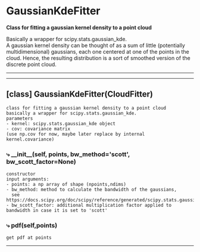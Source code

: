 # GaussianKdeFitter  
  
**Class for fitting a gaussian kernel density to a point cloud**

Basically a wrapper for scipy.stats.gaussian_kde.  
A gaussian kernel density can be thought of as a sum of little (potentially multidimensional) gaussians, each one centered at one of the points in the cloud. Hence, the resulting distribution is a sort of smoothed version of the discrete point cloud.
- - -
  
  
- - -
## [class] GaussianKdeFitter(CloudFitter)  
```text  
class for fitting a gaussian kernel density to a point cloud  
basically a wrapper for scipy.stats.gaussian_kde.  
parameters  
- kernel: scipy.stats.gaussian_kde object  
- cov: covariance matrix   
(use np.cov for now, maybe later replace by internal kernel.covariance)  
```  
### &#10551; \_\_init\_\_(self, points, bw\_method='scott', bw\_scott\_factor=None)  
```text  
constructor  
input arguments:  
- points: a np array of shape (npoints,ndims)  
- bw_method: method to calculate the bandwidth of the gaussians,  
  see https://docs.scipy.org/doc/scipy/reference/generated/scipy.stats.gaussian_kde.html  
- bw_scott_factor: additional multiplication factor applied to bandwidth in case it is set to 'scott'  
```  
### &#10551; pdf(self,points)  
```text  
get pdf at points  
```  
- - -  
  
